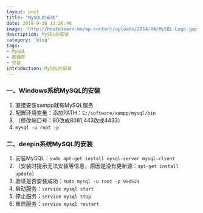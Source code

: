 ```yaml
---
layout: post
title: "MySQL的安装"
date: 2019-9-26 13:26:40
image: 'http://howtolearn.me/wp-content/uploads/2014/04/MySQL-Logo.jpg'
description: MySQL的安装
category: 'blog'
tags:
- MySQL
- 数据库
- 安装
introduction: MySQL的安装
---
```


### 一、Windows系统MySQL的安装
1. 直接安装xampp就有MySQL服务   
2. 配置环境变量：添加PATH：`E:/software/xampp/mysql/bin`   
3. （修改端口号：80改成8081,443改成4433） 
4. `mysql -u root -p` 

### 二、deepin系统MySQL的安装
1. 安装MySQL：`sudo apt-get install mysql-server mysql-client`  
2. （安装时提示无法安装等信息，原因是没有更新源：`apt-get install update`）
3. 验证是否安装成功：`sudo mysql -u root -p 980529`
4. 启动服务：`service mysql start`  
5. 停止服务：`service mysql stop`  
6. 重启服务：`service mysql restart`


